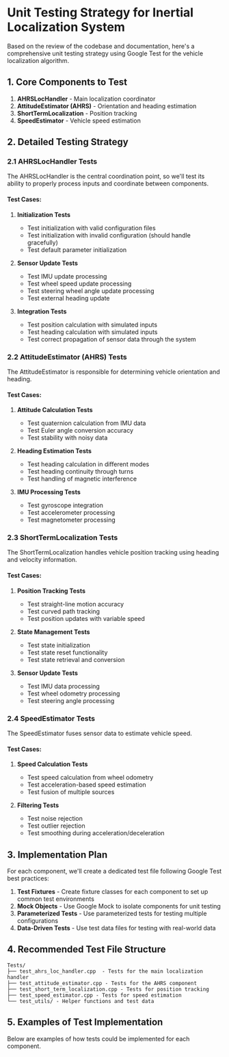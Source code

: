 # Unit Testing Strategy for Inertial Localization System

Based on the review of the codebase and documentation, here's a comprehensive unit testing strategy using Google Test for the vehicle localization algorithm.

## 1. Core Components to Test

1. **AHRSLocHandler** - Main localization coordinator
2. **AttitudeEstimator (AHRS)** - Orientation and heading estimation
3. **ShortTermLocalization** - Position tracking
4. **SpeedEstimator** - Vehicle speed estimation

## 2. Detailed Testing Strategy

### 2.1 AHRSLocHandler Tests
The AHRSLocHandler is the central coordination point, so we'll test its ability to properly process inputs and coordinate between components.

#### Test Cases:
1. **Initialization Tests**
   - Test initialization with valid configuration files
   - Test initialization with invalid configuration (should handle gracefully)
   - Test default parameter initialization

2. **Sensor Update Tests**
   - Test IMU update processing
   - Test wheel speed update processing
   - Test steering wheel angle update processing
   - Test external heading update

3. **Integration Tests**
   - Test position calculation with simulated inputs
   - Test heading calculation with simulated inputs
   - Test correct propagation of sensor data through the system

### 2.2 AttitudeEstimator (AHRS) Tests
The AttitudeEstimator is responsible for determining vehicle orientation and heading.

#### Test Cases:
1. **Attitude Calculation Tests**
   - Test quaternion calculation from IMU data
   - Test Euler angle conversion accuracy
   - Test stability with noisy data

2. **Heading Estimation Tests**
   - Test heading calculation in different modes
   - Test heading continuity through turns
   - Test handling of magnetic interference

3. **IMU Processing Tests**
   - Test gyroscope integration
   - Test accelerometer processing
   - Test magnetometer processing

### 2.3 ShortTermLocalization Tests
The ShortTermLocalization handles vehicle position tracking using heading and velocity information.

#### Test Cases:
1. **Position Tracking Tests**
   - Test straight-line motion accuracy
   - Test curved path tracking
   - Test position updates with variable speed

2. **State Management Tests**
   - Test state initialization
   - Test state reset functionality
   - Test state retrieval and conversion

3. **Sensor Update Tests**
   - Test IMU data processing
   - Test wheel odometry processing
   - Test steering angle processing

### 2.4 SpeedEstimator Tests
The SpeedEstimator fuses sensor data to estimate vehicle speed.

#### Test Cases:
1. **Speed Calculation Tests**
   - Test speed calculation from wheel odometry
   - Test acceleration-based speed estimation
   - Test fusion of multiple sources

2. **Filtering Tests**
   - Test noise rejection
   - Test outlier rejection
   - Test smoothing during acceleration/deceleration

## 3. Implementation Plan

For each component, we'll create a dedicated test file following Google Test best practices:

1. **Test Fixtures** - Create fixture classes for each component to set up common test environments
2. **Mock Objects** - Use Google Mock to isolate components for unit testing
3. **Parameterized Tests** - Use parameterized tests for testing multiple configurations
4. **Data-Driven Tests** - Use test data files for testing with real-world data

## 4. Recommended Test File Structure

```
Tests/
├── test_ahrs_loc_handler.cpp  - Tests for the main localization handler
├── test_attitude_estimator.cpp - Tests for the AHRS component
├── test_short_term_localization.cpp - Tests for position tracking
├── test_speed_estimator.cpp - Tests for speed estimation
└── test_utils/ - Helper functions and test data
```

## 5. Examples of Test Implementation

Below are examples of how tests could be implemented for each component.
